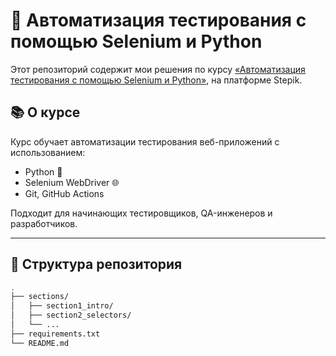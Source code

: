 # 📘 Автоматизация тестирования с помощью Selenium и Python

Этот репозиторий содержит мои решения по курсу [«Автоматизация тестирования с помощью Selenium и Python»](https://stepik.org/course/575/), на платформе Stepik.

## 📚 О курсе

Курс обучает автоматизации тестирования веб-приложений с использованием:

- Python 🐍
- Selenium WebDriver 🌐
- Git, GitHub Actions

Подходит для начинающих тестировщиков, QA-инженеров и разработчиков.

---

## 📁 Структура репозитория

```bash
.
├── sections/
│   ├── section1_intro/
│   ├── section2_selectors/
│   └── ...
├── requirements.txt
└── README.md
```
